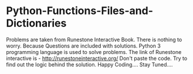 # Python-Functions-Files-and-Dictionaries
Problems are taken from Runestone Interactive Book. There is nothing to worry. Because Questions are included with solutions. Python 3 programming language is used to solve problems. 
The link of Runestone interactive is - http://runestoneinteractive.org/
Don't paste the code. Try to find out the logic behind the solution. 
Happy Coding....
Stay Tuned....
